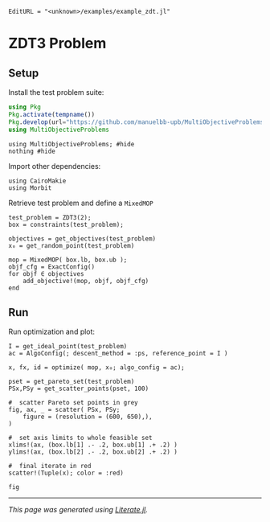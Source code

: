 ```@meta
EditURL = "<unknown>/examples/example_zdt.jl"
```

# ZDT3 Problem

## Setup
Install the test problem suite:

```julia
using Pkg
Pkg.activate(tempname())
Pkg.develop(url="https://github.com/manuelbb-upb/MultiObjectiveProblems.jl")
using MultiObjectiveProblems
```

```@example example_zdt
using MultiObjectiveProblems; #hide
nothing #hide
```

Import other dependencies:

```@example example_zdt
using CairoMakie
using Morbit
```

Retrieve test problem and define a `MixedMOP`

```@example example_zdt
test_problem = ZDT3(2);
box = constraints(test_problem);

objectives = get_objectives(test_problem)
x₀ = get_random_point(test_problem)

mop = MixedMOP( box.lb, box.ub );
objf_cfg = ExactConfig()
for objf ∈ objectives
    add_objective!(mop, objf, objf_cfg)
end
```

## Run
Run optimization and plot:

```@example example_zdt
I = get_ideal_point(test_problem)
ac = AlgoConfig(; descent_method = :ps, reference_point = I )

x, fx, id = optimize( mop, x₀; algo_config = ac);

pset = get_pareto_set(test_problem)
PSx,PSy = get_scatter_points(pset, 100)

#  scatter Pareto set points in grey
fig, ax, _ = scatter( PSx, PSy;
    figure = (resolution = (600, 650),),
)

#  set axis limits to whole feasible set
xlims!(ax, (box.lb[1] .- .2, box.ub[1] .+ .2) )
ylims!(ax, (box.lb[2] .- .2, box.ub[2] .+ .2) )

#  final iterate in red
scatter!(Tuple(x); color = :red)

fig
```

---

*This page was generated using [Literate.jl](https://github.com/fredrikekre/Literate.jl).*

